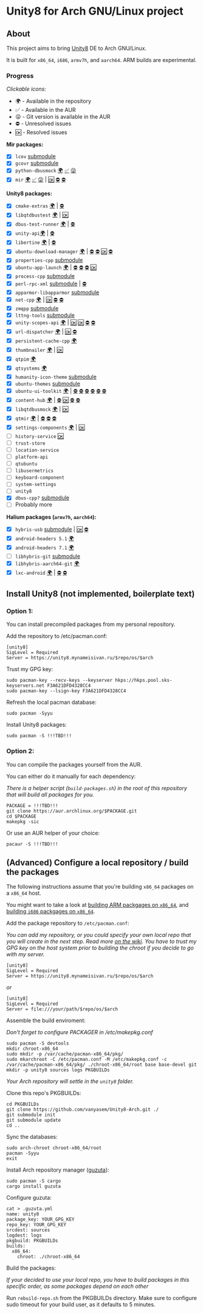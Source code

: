 # Unity8 for Arch GNU/Linux project

## About
This project aims to bring [Unity8](https://github.com/ubports/unity8-build) DE to Arch GNU/Linux.

It is built for `x86_64`, `i686`, `armv7h`, and `aarch64`. ARM builds are experimental.

### Progress
_Clickable icons:_

- 🌍 - Available in the repository
- ✅ - Available in the AUR
- 😜 - Git version is available in the AUR
- ⛔️ - Unresolved issues
- 🆗 - Resolved issues

**Mir packages:**
- [x] `lcov` [submodule](https://aur.archlinux.org/packages/lcov/)
- [x] `gcovr` [submodule](https://aur.archlinux.org/packages/gcovr/)
- [x] `python-dbusmock` [🌍](https://github.com/vanyasem/Unity8-Arch/tree/master/python-dbusmock) [✅](https://aur.archlinux.org/packages/python-dbusmock/) [😜](https://aur.archlinux.org/packages/python-dbusmock-git/)
- [x] `mir` [🌍](https://github.com/vanyasem/Unity8-Arch/tree/master/mir) [✅](https://aur.archlinux.org/packages/mir/) [😜](https://aur.archlinux.org/packages/mir-git) | [🆗](https://github.com/MirServer/mir/commit/e6ba0de363320feab9359821c96d69ff61a7f121) [⛔️](https://github.com/MirServer/mir/issues/402) [⛔️](https://paste.ubuntu.com/p/cvNXMQFr3k/)

**Unity8 packages:**
- [x] `cmake-extras` [🌍](https://github.com/vanyasem/Unity8-Arch/tree/master/cmake-extras-git) | [⛔️](https://github.com/ubports/cmake-extras/issues/2)
- [x] `libqtdbustest` [🌍](https://github.com/vanyasem/Unity8-Arch/tree/master/libqtdbustest-git) | [🆗](https://github.com/ubports/libqtdbustest/issues/1)
- [x] `dbus-test-runner` [🌍](https://github.com/vanyasem/Unity8-Arch/tree/master/dbus-test-runner) | [⛔️](https://aur.archlinux.org/pkgbase/dbus-test-runner/flag-comment/)
- [x] `unity-api`[🌍](https://github.com/vanyasem/Unity8-Arch/tree/master/unity-api-git) | [⛔️](https://github.com/ubports/unity-api/issues/2)
- [x] `libertine` [🌍](https://github.com/vanyasem/Unity8-Arch/tree/master/libertine-git) | [⛔️](https://github.com/ubports/libertine/issues/3)
- [x] `ubuntu-download-manager` [🌍](https://github.com/vanyasem/Unity8-Arch/tree/master/ubuntu-download-manager-git) | [⛔️](https://github.com/ubports/ubuntu-download-manager/issues/2) [⛔️](https://github.com/ubports/ubuntu-download-manager/issues/3) [🆗](https://github.com/ubports/ubuntu-download-manager/issues/4) [⛔️](https://github.com/ubports/ubuntu-download-manager/issues/6)
- [x] `properties-cpp` [submodule](https://aur.archlinux.org/packages/properties-cpp/)
- [x] `ubuntu-app-launch` [🌍](https://github.com/vanyasem/Unity8-Arch/tree/master/ubuntu-app-launch-git) | [⛔️](https://github.com/ubports/ubuntu-app-launch/issues/2) [⛔️](https://github.com/ubports/ubuntu-app-launch/issues/3) [⛔️](https://github.com/ubports/ubuntu-app-launch/issues/4) [🆗](https://github.com/ubports/ubuntu-app-launch/pull/1)
- [x] `process-cpp` [submodule](https://aur.archlinux.org/packages/process-cpp/)
- [x] `perl-rpc-xml` [submodule](https://aur.archlinux.org/packages/perl-rpc-xml/) | [⛔️](https://github.com/rjray/rpc-xml/issues/14)
- [x] `apparmor-libapparmor` [submodule](https://aur.archlinux.org/packages/apparmor-libapparmor/)
- [x] `net-cpp` [🌍](https://github.com/vanyasem/Unity8-Arch/tree/master/net-cpp-git) | [🆗](https://github.com/ubports/net-cpp/pull/1) [⛔️](https://github.com/ubports/net-cpp/issues/2) [⛔️](https://github.com/ubports/net-cpp/issues/3)
- [x] `zmqpp` [submodule](https://aur.archlinux.org/packages/zmqpp/)
- [x] `lttng-tools` [submodule](https://aur.archlinux.org/packages/lttng-toolss/)
- [x] `unity-scopes-api` [🌍](https://github.com/vanyasem/Unity8-Arch/tree/master/unity-scopes-api-git) | [🆗](https://github.com/ubports/unity-scopes-api/issues/4) [🆗](https://github.com/ubports/unity-scopes-api/issues/6) [⛔️](https://github.com/ubports/unity-scopes-api/issues/8) [⛔️](https://github.com/ubports/unity-scopes-api/issues/9)
- [x] `url-dispatcher` [🌍](https://github.com/vanyasem/Unity8-Arch/tree/master/url-dispatcher-git) | [🆗](https://github.com/ubports/url-dispatcher/pull/1) [⛔️](https://github.com/ubports/url-dispatcher/pull/4)
- [x] `persistent-cache-cpp` [🌍](https://github.com/vanyasem/Unity8-Arch/tree/master/persistent-cache-cpp-bzr)
- [x] `thumbnailer` [🌍](https://github.com/vanyasem/Unity8-Arch/tree/master/thumbnailer-git) | [🆗](https://github.com/ubports/thumbnailer/issues/1)
- [x] `qtpim` [🌍](https://github.com/vanyasem/Unity8-Arch/tree/master/qt5-pim-git)
- [x] `qtsystems` [🌍](https://github.com/vanyasem/Unity8-Arch/tree/master/qt5-systems-git)
- [x] `humanity-icon-theme` [submodule](https://aur.archlinux.org/packages/humanity-icon-theme/)
- [x] `ubuntu-themes` [submodule](https://aur.archlinux.org/packages/ubuntu-themes/)
- [x] `ubuntu-ui-toolkit` [🌍](https://github.com/vanyasem/Unity8-Arch/tree/master/ubuntu-ui-toolkit-git) | [⛔️](https://github.com/ubports/ubuntu-ui-toolkit/issues/9) [⛔️](https://github.com/ubports/ubuntu-ui-toolkit/issues/10) [⛔️](https://github.com/ubports/ubuntu-ui-toolkit/issues/11) [⛔️](https://github.com/ubports/ubuntu-ui-toolkit/issues/12) [⛔️](https://github.com/ubports/ubuntu-ui-toolkit/issues/13) [⛔️](https://github.com/ubports/ubuntu-ui-toolkit/issues/14)
- [x] `content-hub` [🌍](https://github.com/vanyasem/Unity8-Arch/tree/master/content-hub-git) | [⛔️](https://github.com/ubports/content-hub/issues/1) [🆗](https://github.com/ubports/content-hub/issues/2) [⛔️](https://github.com/ubports/content-hub/issues/4) [⛔️](https://github.com/ubports/content-hub/issues/5)
- [x] `libqtdbusmock` [🌍](https://github.com/vanyasem/Unity8-Arch/tree/master/libqtdbusmock-git) | [🆗](https://github.com/ubports/libqtdbusmock/issues/1)
- [x] `qtmir` [🌍](https://github.com/vanyasem/Unity8-Arch/tree/master/qtmir-git) |  [⛔️](https://github.com/ubports/qtmir/issues/5) [⛔️](https://github.com/ubports/qtmir/issues/6) [⛔️](https://github.com/ubports/qtmir/issues/8)
- [x] `settings-components` [🌍](https://github.com/vanyasem/Unity8-Arch/tree/master/settings-components-git) | [🆗](https://github.com/ubports/settings-components/issues/3)
- [ ] `history-service` [🆗](https://github.com/ubports/history-service/issues/1)
- [ ] `trust-store`
- [ ] `location-service`
- [ ] `platform-api`
- [ ] `qtubuntu`
- [ ] `libusermetrics`
- [ ] `keyboard-component`
- [ ] `system-settings`
- [ ] `unity8`
- [x] `dbus-cpp?` [submodule](https://aur.archlinux.org/packages/dbus-cpp/)
- [ ] Probably more

**Halium packages (`armv7h`, `aarch64`):**
- [x] `hybris-usb` [submodule](https://aur.archlinux.org/packages/hybris-usb/) | [🆗](https://aur.archlinux.org/pkgbase/hybris-usb/?comments=all) [⛔️](https://aur.archlinux.org/pkgbase/hybris-usb/?comments=all)
- [x] `android-headers 5.1` [🌍](https://github.com/vanyasem/Unity8-Arch/tree/master/hybris-android-headers)
- [x] `android-headers 7.1` [🌍](https://github.com/vanyasem/Unity8-Arch/tree/master/hybris-android-headers-7)
- [ ] `libhybris-git` [submodule](https://aur.archlinux.org/packages/libhybris-git/)
- [x] `libhybris-aarch64-git` [🌍](https://github.com/vanyasem/Unity8-Arch/tree/master/libhybris-aarch64-git)
- [x] `lxc-android` [🌍](https://github.com/vanyasem/Unity8-Arch/tree/master/lxc-android-git) | [⛔️](https://github.com/Halium/lxc-android/issues/13) [⛔️](https://github.com/Halium/lxc-android/pull/15)

## Install Unity8 (not implemented, boilerplate text)
### Option 1:
You can install precompiled packages from my personal repository.

Add the repository to /etc/pacman.conf:
```
[unity8]
SigLevel = Required
Server = https://unity8.mynameisivan.ru/$repo/os/$arch
```

Trust my GPG key:
```
sudo pacman-key --recv-keys --keyserver hkps://hkps.pool.sks-keyservers.net F3A621DFD4328CC4
sudo pacman-key --lsign-key F3A621DFD4328CC4
```

Refresh the local pacman database:
```
sudo pacman -Syyu
```

Install Unity8 packages:
```
sudo pacman -S !!!TBD!!!
```

### Option 2:
You can compile the packages yourself from the AUR.

You can either do it manually for each dependency:

_There is a helper script (`build-packages.sh`) in the root of this repository that will build all packages for you._
```
PACKAGE = !!!TBD!!!
git clone https://aur.archlinux.org/$PACKAGE.git
cd $PACKAGE
makepkg -sic
```

Or use an AUR helper of your choice:
```
pacaur -S !!!TBD!!!
```

## (Advanced) Configure a local repository / build the packages

The following instructions assume that you're building `x86_64` packages on a `x86_64` host.

You might want to take a look at [building ARM packgages on `x86_64`](BUILDING-ARM.md), and [building `i686` packgages on `x86_64`](BUILDING-I686.md).

Add the package repository to `/etc/pacman.conf`:

_You can add my repository, or you could specify your own local repo that you will create in the next step. Read more [on the wiki](https://wiki.archlinux.org/index.php/Pacman/Tips_and_tricks#Custom_local_repository). You have to trust my GPG key on the host system prior to building the chroot if you decide to go with my server._

```
[unity8]
SigLevel = Required
Server = https://unity8.mynameisivan.ru/$repo/os/$arch
```
_or_
```
[unity8]
SigLevel = Required
Server = file:///your/path/$repo/os/$arch
```

Assemble the build enviroment:

_Don't forget to configure PACKAGER in /etc/makepkg.conf_

```
sudo pacman -S devtools
mkdir chroot-x86_64
sudo mkdir -p /var/cache/pacman-x86_64/pkg/
sudo mkarchroot -C /etc/pacman.conf -M /etc/makepkg.conf -c /var/cache/pacman-x86_64/pkg/ ./chroot-x86_64/root base base-devel git
mkdir -p unity8 sources logs PKGBUILDs
```

_Your Arch repository will settle in the `unity8` folder._

Clone this repo's PKGBUILDs:
```
cd PKGBUILDs
git clone https://github.com/vanyasem/Unity8-Arch.git ./
git submodule init
git submodule update
cd ..
```

Sync the databases:
```
sudo arch-chroot chroot-x86_64/root
pacman -Syyu
exit
```

Install Arch repository manager ([guzuta](https://github.com/eagletmt/guzuta)):
```
sudo pacman -S cargo
cargo install guzuta
```

Configure guzuta:
```
cat > .guzuta.yml
name: unity8
package_key: YOUR_GPG_KEY
repo_key: YOUR_GPG_KEY
srcdest: sources
logdest: logs
pkgbuild: PKGBUILDs
builds:
  x86_64:
    chroot: ./chroot-x86_64
```

Build the packages:

_If your decided to use your local repo, you have to build packages in this specific order, as some packages depend on each other_

Run `rebuild-repo.sh` from the PKGBUILDs directory. Make sure to configure sudo timeout for your build user, as it defaults to 5 minutes.
